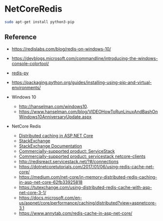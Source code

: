 # NetCoreRedis


```bash
sudo apt-get install python3-pip
```



## Reference

- https://redislabs.com/blog/redis-on-windows-10/
- https://devblogs.microsoft.com/commandline/introducing-the-windows-console-colortool/
- [redis-py](https://pypi.org/project/redis/)
- https://packaging.python.org/guides/installing-using-pip-and-virtual-environments/
  
- Windows 10 
  - http://hanselman.com/windows10.
  - https://www.hanselman.com/blog/VIDEOHowToRunLinuxAndBashOnWindows10AnniversaryUpdate.aspx
  
- NetCore Redis
  - [Distributed caching in ASP.NET Core](https://docs.microsoft.com/en-us/aspnet/core/performance/caching/distributed?view=aspnetcore-3.1#distributed-sql-server-cache)
  - [StackExchange](github.com/StackExchange/StackExchange.Redis)
  - [StackExchange Documentation](https://stackexchange.github.io/StackExchange.Redis/)
  - [Commercially-supported product: ServiceStack](github.com/ServiceStack/ServiceStack.Redis)
  - [Commercially-supported product: servicestack netcore-clients](https://docs.servicestack.net/netcore-clients)
  - http://redisreact.servicestack.net/?#/connections
  - https://dotnetcoretutorials.com/2017/01/06/using-redis-cache-net-core/
  - https://medium.com/net-core/in-memory-distributed-redis-caching-in-asp-net-core-62fb33925818
  - https://tutexchange.com/using-distributed-redis-cache-with-asp-net-core-3-1/
  - https://docs.microsoft.com/en-us/aspnet/core/performance/caching/distributed?view=aspnetcore-3.1
  - https://www.annytab.com/redis-cache-in-asp-net-core/

